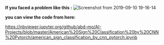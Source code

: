 
**If you faced a problem like this :** 
![Screenshot from 2019-09-10 19-16-14](https://user-images.githubusercontent.com/32440404/64631458-d67abd00-d3ff-11e9-991f-fe13168df32c.png)

**you can view the code from here:**



https://nbviewer.jupyter.org/github/abd-mo/AI-Projects/blob/master/American%20Sign%20Classification%20by%20CNN%20Pytorch/american_sign_classification_by_cnn_pytorch.ipynb

